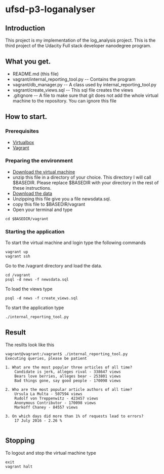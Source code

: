 # ufsd-p3-loganalyser
## Introduction
This project is my implementation of the log\_analysis project. This is the third project of the Udacity Full stack developer nanodegree program.


## What you get.
* README.md (this file)
* vagrant/internal\_reporting\_tool.py -- Contains the program
* vagrant/db\_manager.py -- A class used by internal\_reporting\_tool.py
* vagrant/create\_views.sql -- This sql file creates the views
* .gitignore -- A file to make sure that git does not add the whole virtual machine to the repository. You can ignore this file

## How to start.
### Prerequisites
* [Virtualbox](https://www.virtualbox.org/)
* [Vagrant](https://www.vagrantup.com/)
### Preparing the environment
* [Download the virtual machine](https://d17h27t6h515a5.cloudfront.net/topher/2017/August/59822701_fsnd-virtual-machine/fsnd-virtual-machine.zip)
* unzip this file in a directory of your choice. This directory I will call $BASEDIR. Please replace $BASEDIR with your directory in the rest of these instructions.
* [Download the data](https://d17h27t6h515a5.cloudfront.net/topher/2016/August/57b5f748_newsdata/newsdata.zip)
* Unzipping this file give you a file newsdata.sql.
* copy this file to $BASEDIR/vagrant
* Open your terminal and type
```
cd $BASEDIR/vagrant
```

### Starting the application
To start the virtual machine and login type the following commands
```
vagrant up
vagrant ssh
```
Go to the /vagrant directory and load the data.
```
cd /vagrant
psql -d news -f newsdata.sql
```
To load the views type
```
psql -d news -f create_views.sql
```
To start the application type 
```
./internal_reporting_tool.py
```
## Result
The resilts look like this
```
vagrant@vagrant:/vagrant$ ./internal_reporting_tool.py 
Executing queries, please be patient
 
1. What are the most popular three articles of all time?
	Candidate is jerk, alleges rival - 338647 views
	Bears love berries, alleges bear - 253801 views
	Bad things gone, say good people - 170098 views
 
2. Who are the most popular article authors of all time?
	Ursula La Multa - 507594 views
	Rudolf von Treppenwitz - 423457 views
	Anonymous Contributor - 170098 views
	Markoff Chaney - 84557 views
 
3. On which days did more than 1% of requests lead to errors?
	17 July 2016 - 2.26 %
 
```

## Stopping
To logout and stop the virtual machine type
```
exit
vagrant halt
```

